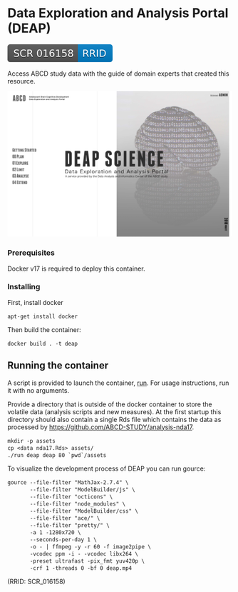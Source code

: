 # Data Exploration and Analysis Portal (DEAP)

[![RRID:SCR_016158](/images/rrid.svg)](https://scicrunch.org/resolver/SCR_016158)

Access ABCD study data with the guide of domain experts that created this resource. 

![Web Interface](/images/frontpage.jpg "Web Interface")

### Prerequisites
Docker v17 is required to deploy this container.

### Installing

First, install docker

```
apt-get install docker
```

Then build the container:

```
docker build . -t deap
```

## Running the container

A script is provided to launch the container, [run](https://github.com/ABCD-STUDY/DEAP/blob/master/run).  For usage instructions, run it with no arguments.

Provide a directory that is outside of the docker container to store the volatile data (analysis scripts and new measures). At the first startup this directory should also contain a single Rds file which contains the data as processed by https://github.com/ABCD-STUDY/analysis-nda17.
```
mkdir -p assets
cp <data nda17.Rds> assets/
./run deap deap 80 `pwd`/assets
```

To visualize the development process of DEAP you can run gource:
```
gource --file-filter "MathJax-2.7.4" \
       --file-filter "ModelBuilder/js" \
       --file-filter "octicons" \
       --file-filter "node_modules" \
       --file-filter "ModelBuilder/css" \
       --file-filter "ace/" \
       --file-filter "pretty/" \
       -a 1 -1280x720 \
       --seconds-per-day 1 \
       -o - | ffmpeg -y -r 60 -f image2pipe \
       -vcodec ppm -i - -vcodec libx264 \
       -preset ultrafast -pix_fmt yuv420p \
       -crf 1 -threads 0 -bf 0 deap.mp4
```

(RRID: SCR_016158)

